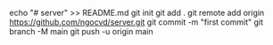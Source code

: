 
echo "# server" >> README.md
git init
git add .
git remote add origin https://github.com/ngocvd/server.git
git commit -m "first commit"
git branch -M main
git push -u origin main
